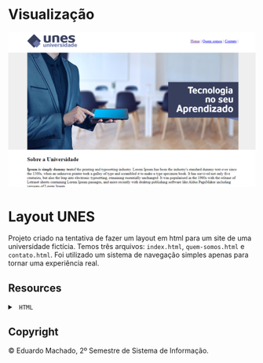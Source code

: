 # Visualização
![layout](https://github.com/DevShy/LayoutUNES/blob/main/index.html.png)

# Layout UNES

Projeto criado na tentativa de fazer um layout em html para um site de uma universidade fictícia. Temos três arquivos: `index.html`, `quem-somos.html` e `contato.html`. Foi utilizado um sistema de navegação simples apenas para tornar uma experiência real. 

## Resources

<details>

<summary> <code> HTML </code> </summary>

</details>

  

</details>



## Copyright

© Eduardo Machado, 2º Semestre de Sistema de Informação.

